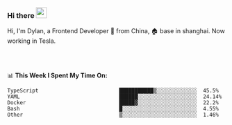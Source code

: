 ### Hi there <img src="https://media.giphy.com/media/hvRJCLFzcasrR4ia7z/giphy.gif" width="25px">

<!-- ![visitors](https://visitor-badge.glitch.me/badge?page_id=dislfyer.dislfyer) -->

Hi, I'm Dylan, a Frontend Developer 🚀 from China, 🏠 base in shanghai. Now working in Tesla.

<br/>
<br/>

📊 **This Week I Spent My Time On:**


<!--START_SECTION:waka-->

```text
TypeScript                          ███████████▒░░░░░░░░░░░░░  45.5%
YAML                                ██████░░░░░░░░░░░░░░░░░░░  24.14%
Docker                              █████▓░░░░░░░░░░░░░░░░░░░  22.2%
Bash                                █░░░░░░░░░░░░░░░░░░░░░░░░  4.55%
Other                               ▒░░░░░░░░░░░░░░░░░░░░░░░░  1.46%
```

<!--END_SECTION:waka-->

<!--
**About Me:**
 -->
